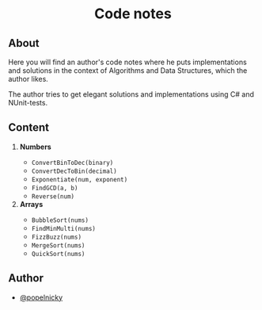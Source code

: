 <h1 align="center">Code notes</h1>
<h2>About</h2>
<div>
    <p>
        Here you will find an author's code notes where he puts implementations and solutions in the context of Algorithms and Data Structures, which the author likes.
    </p>
    <p>
        The author tries to get elegant solutions and implementations using C# and NUnit-tests.
    </p>
</div>
<h2>Content</h2>
<div>
    <ol>
        <li><strong>Numbers</strong></li>
        <ul>
            <li><code>ConvertBinToDec(binary)</code></li>
            <li><code>ConvertDecToBin(decimal)</code></li>
            <li><code>Exponentiate(num, exponent)</code></li>
            <li><code>FindGCD(a, b)</code></li>
            <li><code>Reverse(num)</code></li>
        </ul>
        <li><strong>Arrays</strong></li>
        <ul>
            <li><code>BubbleSort(nums)</code></li>
            <li><code>FindMinMulti(nums)</code></li>
            <li><code>FizzBuzz(nums)</code></li>
            <li><code>MergeSort(nums)</code></li>
            <li><code>QuickSort(nums)</code></li>
        </ul>
    </ol>
</div>
<h2>Author</h2>

- [@popelnicky](https://www.github.com/popelnicky)
